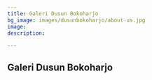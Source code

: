 ```yaml
---
title: Galeri Dusun Bokoharjo
bg_image: images/dusunbokoharjo/about-us.jpg
image: 
description: 

---
```

## Galeri Dusun Bokoharjo